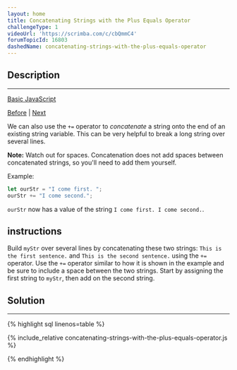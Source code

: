 ```yaml
---
layout: home
title: Concatenating Strings with the Plus Equals Operator
challengeType: 1
videoUrl: 'https://scrimba.com/c/cbQmmC4'
forumTopicId: 16803
dashedName: concatenating-strings-with-the-plus-equals-operator
---
```


<div class="row">
<div class="columnStmt" markdown="1">

## Description
------

[Basic JavaScript](./README.md) 

[Before](./concatenating-strings-with-plus-operator.md)  | [Next](./constructing-strings-with-variables.md) 

We can also use the `+=` operator to <dfn>concatenate</dfn> a string onto the end of an existing string variable. This can be very helpful to break a long string over several lines.

**Note:** Watch out for spaces. Concatenation does not add spaces between concatenated strings, so you'll need to add them yourself.

Example:

```js
let ourStr = "I come first. ";
ourStr += "I come second.";
```

`ourStr` now has a value of the string `I come first. I come second.`.

##  instructions 

Build `myStr` over several lines by concatenating these two strings: `This is the first sentence.` and `This is the second sentence.` using the `+=` operator. Use the `+=` operator similar to how it is shown in the example and be sure to include a space between the two strings. Start by assigning the first string to `myStr`, then add on the second string.

</div>
<div class="columnSol" markdown="1">

## Solution
------

{% highlight sql linenos=table %}

{% include_relative concatenating-strings-with-the-plus-equals-operator.js %}

{% endhighlight %}

</div>
</div>

